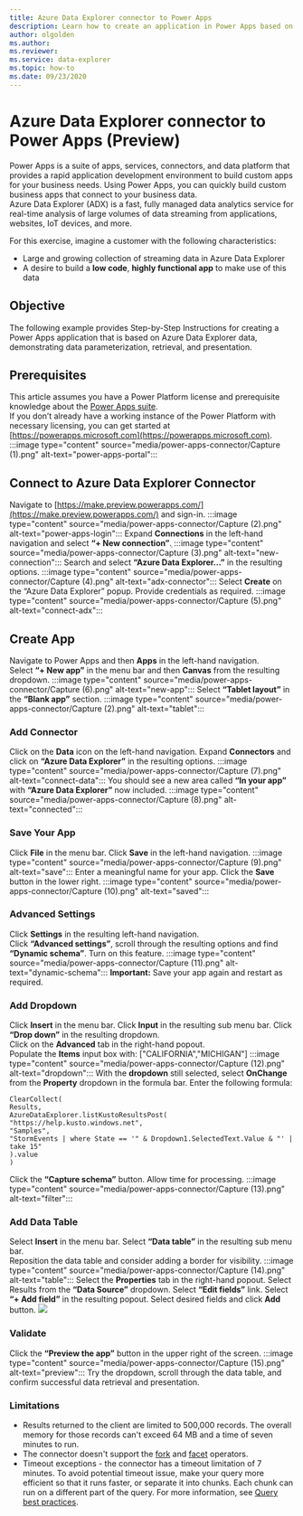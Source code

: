 ```yaml
---
title: Azure Data Explorer connector to Power Apps
description: Learn how to create an application in Power Apps based on ADX data
author: olgolden
ms.author: 
ms.reviewer: 
ms.service: data-explorer
ms.topic: how-to
ms.date: 09/23/2020
---
```



# Azure Data Explorer connector to Power Apps (Preview)

Power Apps is a suite of apps, services, connectors, and data platform that provides a rapid application development environment to build custom apps for your business needs. Using Power Apps, you can quickly build custom business apps that connect to your business data.<br/>
Azure Data Explorer (ADX) is a fast, fully managed data analytics service for real-time analysis of large volumes of data streaming from applications, websites, IoT devices, and more.

For this exercise, imagine a customer with the following characteristics:
- Large and growing collection of streaming data in Azure Data Explorer
- A desire to build a **low code**, **highly functional app** to make use of this data

## Objective

The following example provides Step-by-Step Instructions for creating a Power Apps application that is based on Azure Data Explorer data, demonstrating data parameterization, retrieval, and presentation.

## Prerequisites

This article assumes you have a Power Platform license and prerequisite knowledge about the [Power Apps suite](https://docs.microsoft.com/en-us/powerapps/powerapps-overview).<br/>
If you don’t already have a working instance of the Power Platform with necessary licensing, you can get started at [https://powerapps.microsoft.com](https://powerapps.microsoft.com).
:::image type="content" source="media/power-apps-connector/Capture (1).png" alt-text="power-appֵֵs-portal":::

## Connect to Azure Data Explorer Connector

Navigate to [https://make.preview.powerapps.com/](https://make.preview.powerapps.com/) and sign-in.
:::image type="content" source="media/power-apps-connector/Capture (2).png" alt-text="power-apps-login":::
Expand **Connections** in the left-hand navigation and select **“+ New connection”**.ֵ
:::image type="content" source="media/power-apps-connector/Capture (3).png" alt-text="new-connection":::
Search and select **“Azure Data Explorer…”** in the resulting options.
:::image type="content" source="media/power-apps-connector/Capture (4).png" alt-text="adx-connector":::
Select **Create** on the “Azure Data Explorer” popup. Provide credentials as required.
:::image type="content" source="media/power-apps-connector/Capture (5).png" alt-text="connect-adx":::

## Create App
Navigate to Power Apps and then **Apps** in the left-hand navigation.<br/>
Select **“+ New app”** in the menu bar and then **Canvas** from the resulting dropdown.
:::image type="content" source="media/power-apps-connector/Capture (6).png" alt-text="new-app":::
Select **“Tablet layout”** in the **“Blank app”** section.
:::image type="content" source="media/power-apps-connector/Capture (2).png" alt-text="tablet":::

### Add Connector
Click on the **Data** icon on the left-hand navigation. Expand **Connectors** and click on **“Azure Data Explorer”** in the resulting options.
:::image type="content" source="media/power-apps-connector/Capture (7).png" alt-text="connect-data":::
You should see a new area called **“In your app”** with **“Azure Data Explorer”** now included.
:::image type="content" source="media/power-apps-connector/Capture (8).png" alt-text="connected":::

### Save Your App
Click **File** in the menu bar. Click **Save** in the left-hand navigation.
:::image type="content" source="media/power-apps-connector/Capture (9).png" alt-text="save":::
Enter a meaningful name for your app. Click the **Save** button in the lower right.
:::image type="content" source="media/power-apps-connector/Capture (10).png" alt-text="saved":::

### Advanced Settings
Click **Settings** in the resulting left-hand navigation.<br/>
Click **“Advanced settings”**, scroll through the resulting options and find **“Dynamic schema”**. Turn on this feature.
:::image type="content" source="media/power-apps-connector/Capture (11).png" alt-text="dynamic-schema":::
**Important:** Save your app again and restart as required.

### Add Dropdown
Click **Insert** in the menu bar. Click **Input** in the resulting sub menu bar. Click **“Drop down”** in the resulting dropdown.<br/>
Click on the **Advanced** tab in the right-hand popout.<br/>
Populate the **Items** input box with: ["CALIFORNIA","MICHIGAN"]
:::image type="content" source="media/power-apps-connector/Capture (12).png" alt-text="dropdown":::
With the **dropdown** still selected, select **OnChange** from the **Property** dropdown in the formula bar.
Enter the following formula:

```kusto
ClearCollect(
Results,
AzureDataExplorer.listKustoResultsPost(
"https://help.kusto.windows.net",
"Samples",
"StormEvents | where State == '" & Dropdown1.SelectedText.Value & "' | take 15"
).value
)
```

Click the **“Capture schema”** button. Allow time for processing.
:::image type="content" source="media/power-apps-connector/Capture (13).png" alt-text="filter":::

### Add Data Table
Select **Insert** in the menu bar. Select **“Data table”** in the resulting sub menu bar. <br/>
Reposition the data table and consider adding a border for visibility.
:::image type="content" source="media/power-apps-connector/Capture (14).png" alt-text="table":::
Select the **Properties** tab in the right-hand popout. Select Results from the **“Data Source”** dropdown.
Select **“Edit fields”** link. Select **“+ Add field”** in the resulting popout. Select desired fields and click **Add** button.
![](media/cf479ae1aeb8815f658275efcdd9b35b.png)

### Validate
Click the **“Preview the app”** button in the upper right of the screen.
:::image type="content" source="media/power-apps-connector/Capture (15).png" alt-text="preview":::
Try the dropdown, scroll through the data table, and confirm successful data retrieval and presentation.

### Limitations
- Results returned to the client are limited to 500,000 records. The overall memory for those records can't exceed 64 MB and a time of seven minutes to run.
- The connector doesn't support the [fork](https://docs.microsoft.com/en-us/azure/data-explorer/kusto/query/forkoperator) and [facet](https://docs.microsoft.com/en-us/azure/data-explorer/kusto/query/facetoperator) operators.
- Timeout exceptions - the connector has a timeout limitation of 7 minutes. To avoid potential timeout issue, make your query more efficient so that it runs faster, or separate it into chunks. Each chunk can run on a different part of the query. For more information, see [Query best practices](https://docs.microsoft.com/en-us/azure/data-explorer/kusto/query/best-practices).<br/>
